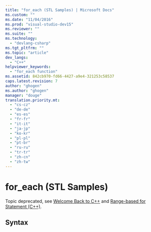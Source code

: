 ```yaml
---
title: "for_each (STL Samples) | Microsoft Docs"
ms.custom: ""
ms.date: "11/04/2016"
ms.prod: "visual-studio-dev15"
ms.reviewer: ""
ms.suite: ""
ms.technology: 
  - "devlang-csharp"
ms.tgt_pltfrm: ""
ms.topic: "article"
dev_langs: 
  - "C++"
helpviewer_keywords: 
  - "for_each function"
ms.assetid: 842cb970-fd66-4427-a9e4-321253c58537
caps.latest.revision: 7
author: "ghogen"
ms.author: "ghogen"
manager: "douge"
translation.priority.mt: 
  - "cs-cz"
  - "de-de"
  - "es-es"
  - "fr-fr"
  - "it-it"
  - "ja-jp"
  - "ko-kr"
  - "pl-pl"
  - "pt-br"
  - "ru-ru"
  - "tr-tr"
  - "zh-cn"
  - "zh-tw"
---
```

# for_each (STL Samples)
Topic deprecated, see [Welcome Back to C++](/visual-cpp/cpp/welcome-back-to-cpp-modern-cpp) and [Range-based for Statement (C++)](/visual-cpp/cpp/range-based-for-statement-cpp).  
  
## Syntax